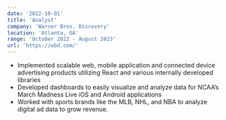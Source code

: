 ```yaml
---
date: '2022-10-01'
title: 'Analyst'
company: 'Warner Bros. Discovery'
location: 'Atlanta, GA'
range: 'October 2022 - August 2023'
url: 'https://wbd.com/'
---
```


- Implemented scalable web, mobile application and connected device advertising products utilizing React and various internally developed libraries
- Developed dashboards to easily visualize and analyze data for NCAA’s March Madness Live iOS and Android applications
- Worked with sports brands like the MLB, NHL, and NBA to analyze digital ad data to grow revenue.
